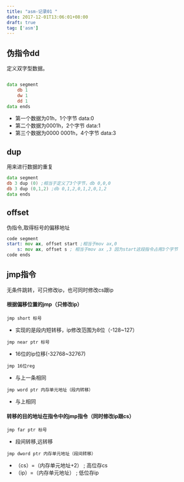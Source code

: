 ```yaml
---
title: "asm-记录01 "
date: 2017-12-01T13:06:01+08:00
draft: true
tag: ['asm']
---
```


## 伪指令dd

定义双字型数据。 

```asm

data segment
    db 1
    dw 1
    dd 1
data ends
```
- 第一个数据为01h，1个字节 data:0
- 第二个数据为0001h，2个字节 data:1
- 第三个数据为0000 0001h，4个字节 data:3

## dup

用来进行数据的重复
```asm
data segment
db 3 dup (0) ;相当于定义了3个字节，db 0,0,0
db 3 dup (0,1,2) ;db 0,1,2,0,1,2,0,1,2
data ends
```

## offset

伪指令,取得标号的偏移地址
```asm
code segment
start: mov ax, offset start ;相当于mov ax,0
    s: mov ax, offset s ; 相当于mov ax ,3 因为start这段指令占用3个字节
code ends
```

## jmp指令

无条件跳转，可只修改ip，也可同时修改cs跟ip

#### 根据偏移位置的jmp（只修改ip）

`jmp short 标号`
- 实现的是段内短转移，ip修改范围为8位（-128~127）

`jmp near ptr 标号`
- 16位的ip位移(-32768~32767)

`jmp 16位reg`
- 与上一条相同

`jmp word ptr 内存单元地址（段内转移）`
- 与上相同

#### 转移的目的地址在指令中的jmp指令（同时修改ip跟cs）
`jmp far ptr 标号`
- 段间转移,远转移

`jmp dword ptr 内存单元地址（段间转移）`

- （cs）=（内存单元地址+2） ; 高位存cs
- （ip）=（内存单元地址） ; 低位存ip

